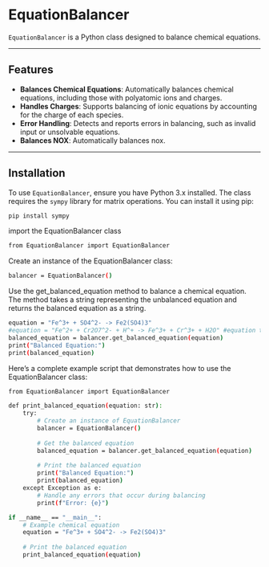 # EquationBalancer

`EquationBalancer` is a Python class designed to balance chemical equations.

---

## Features

- **Balances Chemical Equations**: Automatically balances chemical equations, including those with polyatomic ions and charges.
- **Handles Charges**: Supports balancing of ionic equations by accounting for the charge of each species.
- **Error Handling**: Detects and reports errors in balancing, such as invalid input or unsolvable equations.
- **Balances NOX**: Automatically balances nox.

---

## Installation

To use `EquationBalancer`, ensure you have Python 3.x installed. The class requires the `sympy` library for matrix operations. You can install it using pip:

```bash
pip install sympy
```

import the EquationBalancer  class

```bash
from EquationBalancer import EquationBalancer
```

Create an instance of the EquationBalancer class:

```bash
balancer = EquationBalancer()
```

Use the get_balanced_equation method to balance a chemical equation. The method takes a string representing the unbalanced equation and returns the balanced equation as a string.
```bash
equation = "Fe^3+ + SO4^2- -> Fe2(SO4)3" 
#equation = "Fe^2+ + Cr2O7^2- + H^+ -> Fe^3+ + Cr^3+ + H2O" #equation to test that balances nox
balanced_equation = balancer.get_balanced_equation(equation)
print("Balanced Equation:")
print(balanced_equation)
```

Here’s a complete example script that demonstrates how to use the EquationBalancer class:
```bash
from EquationBalancer import EquationBalancer

def print_balanced_equation(equation: str):
    try:
        # Create an instance of EquationBalancer
        balancer = EquationBalancer()
        
        # Get the balanced equation
        balanced_equation = balancer.get_balanced_equation(equation)
        
        # Print the balanced equation
        print("Balanced Equation:")
        print(balanced_equation)
    except Exception as e:
        # Handle any errors that occur during balancing
        print(f"Error: {e}")

if __name__ == "__main__":
    # Example chemical equation
    equation = "Fe^3+ + SO4^2- -> Fe2(SO4)3"
    
    # Print the balanced equation
    print_balanced_equation(equation)
```